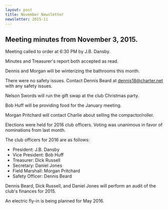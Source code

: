 ```yaml
---
layout: post
title: November Newsletter
newsletter: 2015-11
---
```

## Meeting minutes from November 3, 2015.

Meeting called to order at 6:30 PM by J.B. Dansby.

Minutes and Treasurer's report both accepted as read.

Dennis and Morgan will be winterizing the bathrooms this month.

There were no safety issues. Contact Dennis Beard at <dennis18@charter.net> with
any safety issues.

Nelson Swords will run the gift swap at the club Christmas party.

Bob Huff will be providing food for the January meeting.

Morgan Pritchard will contact Charlie about selling the compactor/roller.

Elections were held for 2016 club officers. Voting was unanimous in favor of
nominations from last month.

The club officers for 2016 are as follows:

- President: J.B. Dansby
- Vice President: Bob Huff
- Treasurer: Dick Russell
- Secretary: Daniel Jones
- Field Marshall: Morgan Pritchard
- Safety Officer: Dennis Beard

Dennis Beard, Dick Russell, and Daniel Jones will perform an audit of the club's
finances for 2015.

An electric fly-in is being planned for May 2016.
